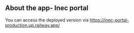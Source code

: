 ## About the app- Inec portal

You can access the deployed version via https://inec-portal-production.up.railway.app/
